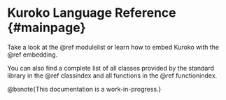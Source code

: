 # Kuroko Language Reference {#mainpage}

Take a look at the @ref modulelist or learn how to embed Kuroko with the @ref embedding.

You can also find a complete list of all classes provided by the standard library in the @ref classindex and all functions in the @ref functionindex.

@bsnote{This documentation is a work-in-progress.}
